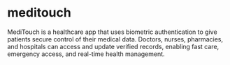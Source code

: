 # meditouch
MediTouch is a healthcare app that uses biometric authentication to give patients secure control of their medical data. Doctors, nurses, pharmacies, and hospitals can access and update verified records, enabling fast care, emergency access, and real-time health management.
